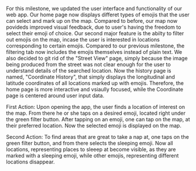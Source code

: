 For this milestone, we updated the user interface and functionality of our web app. Our home page now displays differet types of emojis that the user can select and mark up on the map. Compared to before, our map now povideds improved visual feedback, due to user's having the freedom to select their emoji of choice. Our second major feature is the abilty to filter out emojis on the map, incase the user is interested in locations corresponding to certain emojis. Compared to our previous milestone, the filtering tab now includes the emojis themselves instead of plain text. We also decided to git rid of the "Street View" page, simply because the image being produced from the street was not clear enough for the user to understand details of the searched location. Now the history page is named, "Coordinate History", that simply displays the longitudinal and latitude coordinates of all locations marked up with emojis. Therefore, the home page is more interactive and vsiaully focused, while the Coordinate page is centered around user input data. 

First Action: Upon opening the app, the user finds a location of interest on the map. From there he or she taps on a desired emoji, located right under the green filter button. After tapping on an emoji, one can tap on the map, at their preferred location. Now the selected emoji is displayed on the map.

Second Action: To find areas that are great to take a nap at, one taps on the green filter button, and from there selects the sleeping emoji. Now all locations, representing places to sleeep at become visible, as they are marked with a sleeping emoji, while other emojis, representing different locations disappear. 
